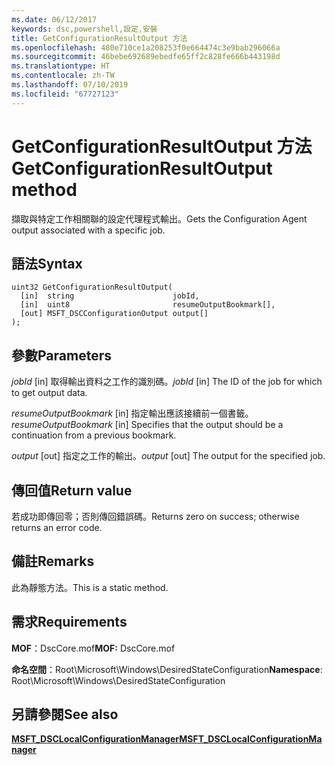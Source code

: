 ```yaml
---
ms.date: 06/12/2017
keywords: dsc,powershell,設定,安裝
title: GetConfigurationResultOutput 方法
ms.openlocfilehash: 480e710ce1a208253f0e664474c3e9bab296066a
ms.sourcegitcommit: 46bebe692689ebedfe65ff2c828fe666b443198d
ms.translationtype: HT
ms.contentlocale: zh-TW
ms.lasthandoff: 07/10/2019
ms.locfileid: "67727123"
---
```

# <a name="getconfigurationresultoutput-method"></a><span data-ttu-id="74f3a-103">GetConfigurationResultOutput 方法</span><span class="sxs-lookup"><span data-stu-id="74f3a-103">GetConfigurationResultOutput method</span></span>

<span data-ttu-id="74f3a-104">擷取與特定工作相關聯的設定代理程式輸出。</span><span class="sxs-lookup"><span data-stu-id="74f3a-104">Gets the Configuration Agent output associated with a specific job.</span></span>

## <a name="syntax"></a><span data-ttu-id="74f3a-105">語法</span><span class="sxs-lookup"><span data-stu-id="74f3a-105">Syntax</span></span>

```mof
uint32 GetConfigurationResultOutput(
  [in]  string                      jobId,
  [in]  uint8                       resumeOutputBookmark[],
  [out] MSFT_DSCConfigurationOutput output[]
);
```

## <a name="parameters"></a><span data-ttu-id="74f3a-106">參數</span><span class="sxs-lookup"><span data-stu-id="74f3a-106">Parameters</span></span>

<span data-ttu-id="74f3a-107">*jobId* \[in\] 取得輸出資料之工作的識別碼。</span><span class="sxs-lookup"><span data-stu-id="74f3a-107">*jobId* \[in\] The ID of the job for which to get output data.</span></span>

<span data-ttu-id="74f3a-108">*resumeOutputBookmark* \[in\] 指定輸出應該接續前一個書籤。</span><span class="sxs-lookup"><span data-stu-id="74f3a-108">*resumeOutputBookmark* \[in\] Specifies that the output should be a continuation from a previous bookmark.</span></span>

<span data-ttu-id="74f3a-109">*output* \[out\] 指定之工作的輸出。</span><span class="sxs-lookup"><span data-stu-id="74f3a-109">*output* \[out\] The output for the specified job.</span></span>

## <a name="return-value"></a><span data-ttu-id="74f3a-110">傳回值</span><span class="sxs-lookup"><span data-stu-id="74f3a-110">Return value</span></span>

<span data-ttu-id="74f3a-111">若成功即傳回零；否則傳回錯誤碼。</span><span class="sxs-lookup"><span data-stu-id="74f3a-111">Returns zero on success; otherwise returns an error code.</span></span>

## <a name="remarks"></a><span data-ttu-id="74f3a-112">備註</span><span class="sxs-lookup"><span data-stu-id="74f3a-112">Remarks</span></span>

<span data-ttu-id="74f3a-113">此為靜態方法。</span><span class="sxs-lookup"><span data-stu-id="74f3a-113">This is a static method.</span></span>

## <a name="requirements"></a><span data-ttu-id="74f3a-114">需求</span><span class="sxs-lookup"><span data-stu-id="74f3a-114">Requirements</span></span>

<span data-ttu-id="74f3a-115">**MOF**：DscCore.mof</span><span class="sxs-lookup"><span data-stu-id="74f3a-115">**MOF:** DscCore.mof</span></span>

<span data-ttu-id="74f3a-116">**命名空間**：Root\Microsoft\Windows\DesiredStateConfiguration</span><span class="sxs-lookup"><span data-stu-id="74f3a-116">**Namespace**: Root\Microsoft\Windows\DesiredStateConfiguration</span></span>

## <a name="see-also"></a><span data-ttu-id="74f3a-117">另請參閱</span><span class="sxs-lookup"><span data-stu-id="74f3a-117">See also</span></span>

[<span data-ttu-id="74f3a-118">**MSFT_DSCLocalConfigurationManager**</span><span class="sxs-lookup"><span data-stu-id="74f3a-118">**MSFT_DSCLocalConfigurationManager**</span></span>](msft-dsclocalconfigurationmanager.md)
